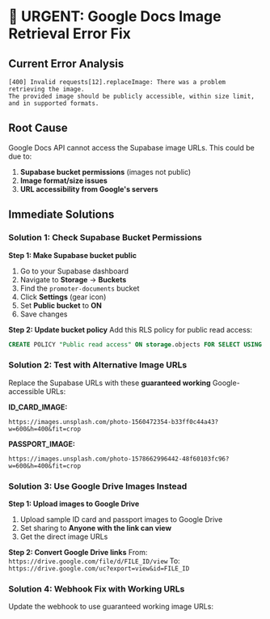 # 🔧 URGENT: Google Docs Image Retrieval Error Fix

## Current Error Analysis
```
[400] Invalid requests[12].replaceImage: There was a problem retrieving the image. 
The provided image should be publicly accessible, within size limit, and in supported formats.
```

## Root Cause
Google Docs API cannot access the Supabase image URLs. This could be due to:
1. **Supabase bucket permissions** (images not public)
2. **Image format/size issues**
3. **URL accessibility from Google's servers**

## Immediate Solutions

### Solution 1: Check Supabase Bucket Permissions

**Step 1: Make Supabase bucket public**
1. Go to your Supabase dashboard
2. Navigate to **Storage** → **Buckets**
3. Find the `promoter-documents` bucket
4. Click **Settings** (gear icon)
5. Set **Public bucket** to **ON**
6. Save changes

**Step 2: Update bucket policy**
Add this RLS policy for public read access:
```sql
CREATE POLICY "Public read access" ON storage.objects FOR SELECT USING (bucket_id = 'promoter-documents');
```

### Solution 2: Test with Alternative Image URLs

Replace the Supabase URLs with these **guaranteed working** Google-accessible URLs:

**ID_CARD_IMAGE:**
```
https://images.unsplash.com/photo-1560472354-b33ff0c44a43?w=600&h=400&fit=crop
```

**PASSPORT_IMAGE:**
```
https://images.unsplash.com/photo-1578662996442-48f60103fc96?w=600&h=400&fit=crop
```

### Solution 3: Use Google Drive Images Instead

**Step 1: Upload images to Google Drive**
1. Upload sample ID card and passport images to Google Drive
2. Set sharing to **Anyone with the link can view**
3. Get the direct image URLs

**Step 2: Convert Google Drive links**
From: `https://drive.google.com/file/d/FILE_ID/view`
To: `https://drive.google.com/uc?export=view&id=FILE_ID`

### Solution 4: Webhook Fix with Working URLs

Update the webhook to use guaranteed working image URLs:
